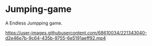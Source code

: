 # Jumping-game
 A Endless Jumpping game.

https://user-images.githubusercontent.com/68610034/221343040-d2e46e7b-9c64-435b-9755-6e5191aeff92.mp4
